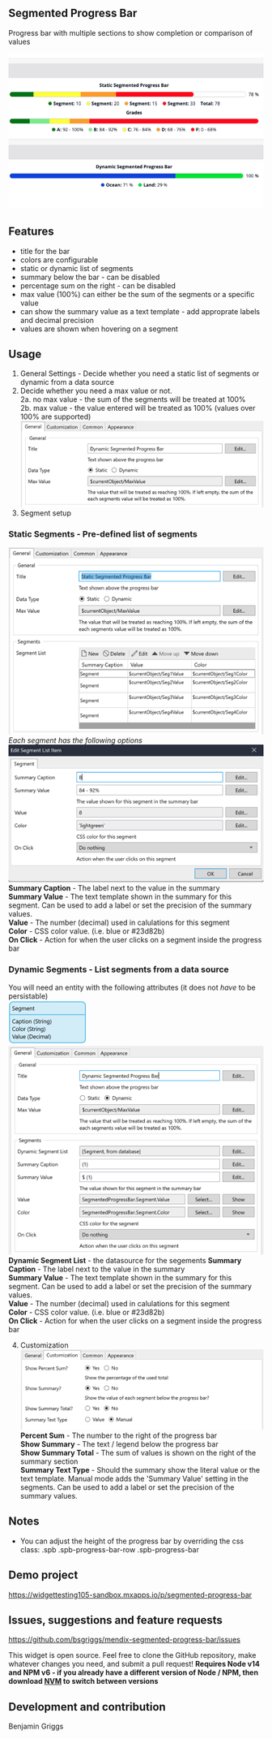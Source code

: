 ## Segmented Progress Bar
Progress bar with multiple sections to show completion or comparison of values

![overview](https://github.com/bsgriggs/mendix-segmented-progress-bar/blob/media/overview.png)

## Features
- title for the bar
- colors are configurable
- static or dynamic list of segments 
- summary below the bar - can be disabled
- percentage sum on the right - can be disabled
- max value (100%) can either be the sum of the segments or a specific value
- can show the summary value as a text template - add approprate labels and decimal precision 
- values are shown when hovering on a segment

## Usage
1. General Settings - Decide whether you need a static list of segments or dynamic from a data source  
2. Decide whether you need a max value or not.  
  2a. no max value - the sum of the segments will be treated at 100%  
  2b. max value - the value entered will be treated as 100% (values over 100% are supported)  
![general](https://github.com/bsgriggs/mendix-segmented-progress-bar/blob/media/general.png)  
3. Segment setup  
  ### Static Segments - Pre-defined list of segments  
  ![staticSettings](https://github.com/bsgriggs/mendix-segmented-progress-bar/blob/media/staticSettings.png)  
  *Each segment has the following options*  
  ![manualSummaryTextType](https://github.com/bsgriggs/mendix-segmented-progress-bar/blob/media/manualSummaryTextType.png)  
  **Summary Caption** - The label next to the value in the summary  
  **Summary Value** - The text template shown in the summary for this segment. Can be used to add a label or set the precision of the summary values.  
  **Value** - The number (decimal) used in calulations for this segment  
  **Color** - CSS color value. (i.e. blue or #23d82b)  
  **On Click** - Action for when the user clicks on a segment inside the progress bar  

  ### Dynamic Segments - List segments from a data source  
  You will need an entity with the following attributes (it does not *have* to be persistable)  
  ![domain](https://github.com/bsgriggs/mendix-segmented-progress-bar/blob/media/domain.png)  
  ![dynamicSegmentItem](https://github.com/bsgriggs/mendix-segmented-progress-bar/blob/media/dynamicSegmentItem.png)  
  **Dynamic Segment List** - the datasource for the segements
  **Summary Caption** - The label next to the value in the summary  
  **Summary Value** - The text template shown in the summary for this segment. Can be used to add a label or set the precision of the summary values.  
  **Value** - The number (decimal) used in calulations for this segment  
  **Color** - CSS color value. (i.e. blue or #23d82b)  
  **On Click** - Action for when the user clicks on a segment inside the progress bar  

4. Customization  
![Customization](https://github.com/bsgriggs/mendix-segmented-progress-bar/blob/media/customization.png)  
**Percent Sum** - The number to the right of the progress bar  
**Show Summary** - The text / legend below the progress bar  
**Show Summary Total** - The sum of values is shown on the right of the summary section  
**Summary Text Type** - Should the summary show the literal value or the text template. Manual mode adds the 'Summary Value' setting in the segments. Can be used to add a label or set the precision of the summary values.  

## Notes
- You can adjust the height of the progress bar by overriding the css class: .spb .spb-progress-bar-row .spb-progress-bar

## Demo project
https://widgettesting105-sandbox.mxapps.io/p/segmented-progress-bar

## Issues, suggestions and feature requests
https://github.com/bsgriggs/mendix-segmented-progress-bar/issues

This widget is open source. Feel free to clone the GitHub repository, make whatever changes you need, and submit a pull request! 
**Requires Node v14 and NPM v6 - if you already have a different version of Node / NPM, then download [NVM](https://github.com/nvm-sh/nvm) to switch between versions**

## Development and contribution

Benjamin Griggs
